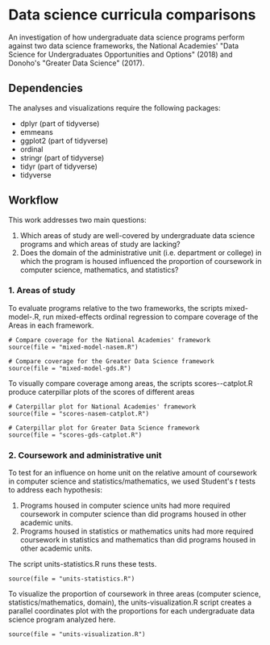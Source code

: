 # Data science curricula comparisons

An investigation of how undergraduate data science programs perform against two 
data science frameworks, the National Academies' "Data Science for 
Undergraduates Opportunities and Options" (2018) and Donoho's "Greater Data
Science" (2017).

## Dependencies

The analyses and visualizations require the following packages:

+ dplyr (part of tidyverse)
+ emmeans
+ ggplot2 (part of tidyverse)
+ ordinal
+ stringr (part of tidyverse)
+ tidyr (part of tidyverse)
+ tidyverse

## Workflow

This work addresses two main questions:

1. Which areas of study are well-covered by undergraduate data science programs 
and which areas of study are lacking?
2. Does the domain of the administrative unit (i.e. department or college) in 
which the program is housed influenced the proportion of coursework in computer 
science, mathematics, and statistics?

### 1. Areas of study

To evaluate programs relative to the two frameworks, the scripts 
mixed-model-<framework>.R, run mixed-effects ordinal regression to compare 
coverage of the Areas in each framework.

```{r mixed-model-comparions}
# Compare coverage for the National Academies' framework
source(file = "mixed-model-nasem.R")

# Compare coverage for the Greater Data Science framework
source(file = "mixed-model-gds.R")
```

To visually compare coverage among areas, the scripts 
scores-<framework>-catplot.R produce caterpillar plots of the scores of 
different areas

```{r visualize-area-coverage}
# Caterpillar plot for National Academies' framework
source(file = "scores-nasem-catplot.R")

# Caterpillar plot for Greater Data Science framework
source(file = "scores-gds-catplot.R")
```

### 2. Coursework and administrative unit

To test for an influence on home unit on the relative amount of coursework in 
computer science and statistics/mathematics, we used Student's _t_ tests to 
address each hypothesis:

1. Programs housed in computer science units had more required coursework in
computer science than did programs housed in other academic units.
2. Programs housed in statistics or mathematics units had more required 
coursework in statistics and mathematics than did programs housed in other 
academic units.

The script units-statistics.R runs these tests.

```{r units-statistics}
source(file = "units-statistics.R")
```

To visualize the proportion of coursework in three areas (computer science, 
statistics/mathematics, domain), the units-visualization.R script creates a 
parallel coordinates plot with the proportions for each undergraduate data 
science program analyzed here.

```{r units-visualization}
source(file = "units-visualization.R")
```
